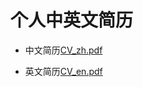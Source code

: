 # 个人中英文简历

+ 中文简历[CV_zh.pdf](https://github.com/charlesliucn/curriculum-vitae/blob/master/CV_zh/CV_zh.pdf)

+ 英文简历[CV_en.pdf](https://github.com/charlesliucn/curriculum-vitae/blob/master/CV_en/CV_en.pdf)
